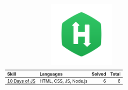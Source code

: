 <p align="center">
  <a href="https://www.hackerrank.com/">
    <img src="./images/HackerRank_logo.png" width="200">
  </a>
</p>

| Skill                                    | Languages              | Solved | Total |
| :--------------------------------------- | :--------------------- | -----: | ----: |
| [10 Days of JS](./skills/10-days-of-js/) | HTML, CSS, JS, Node.js |      6 |     6 |
